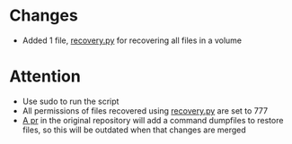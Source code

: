 # Changes
- Added 1 file, [recovery.py](recovery.py) for recovering all files in a volume

# Attention
- Use sudo to run the script
- All permissions of files recovered using [recovery.py](recovery.py) are set to 777
- [A pr](https://github.com/jivanpal/drat/pull/25) in the original repository will add a command dumpfiles to restore files, so this will be outdated when that changes are merged